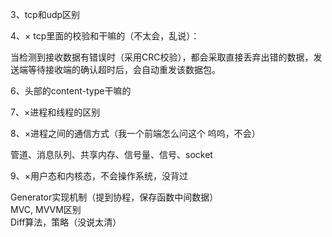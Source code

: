 3、tcp和udp区别

4、× tcp里面的校验和干嘛的（不太会，乱说）：

当检测到接收数据有错误时（采用CRC校验），都会采取直接丢弃出错的数据，发送端等待接收端的确认超时后，会自动重发该数据包。

6、头部的content-type干嘛的

7、×进程和线程的区别  

8、×进程之间的通信方式（我一个前端怎么问这个 呜呜，不会）

管道、消息队列、共享内存、信号量、信号、socket

9、×用户态和内核态，不会操作系统，没背过

Generator实现机制（提到协程，保存函数中间数据）  
MVC, MVVM区别  
Diff算法，策略（没说太清）  
